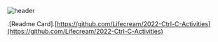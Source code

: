 ![header](https://capsule-render.vercel.app/api?type=waving&color=gradient&customColorList=0,2,2,5,30&height=350&section=header&text=kmbae&fontSize=90&capsule_render&animation=fadeIn)

.[Readme Card].[https://github.com/Lifecream/2022-Ctrl-C-Activities](https://github.com/Lifecream/2022-Ctrl-C-Activities)
